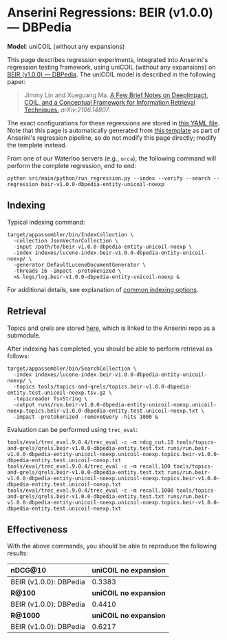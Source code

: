 # Anserini Regressions: BEIR (v1.0.0) &mdash; DBPedia

**Model**: uniCOIL (without any expansions)

This page describes regression experiments, integrated into Anserini's regression testing framework, using uniCOIL (without any expansions) on [BEIR (v1.0.0) &mdash; DBPedia](http://beir.ai/).
The uniCOIL model is described in the following paper:

> Jimmy Lin and Xueguang Ma. [A Few Brief Notes on DeepImpact, COIL, and a Conceptual Framework for Information Retrieval Techniques.](https://arxiv.org/abs/2106.14807) _arXiv:2106.14807_.

The exact configurations for these regressions are stored in [this YAML file](../src/main/resources/regression/beir-v1.0.0-dbpedia-entity-unicoil-noexp.yaml).
Note that this page is automatically generated from [this template](../src/main/resources/docgen/templates/beir-v1.0.0-dbpedia-entity-unicoil-noexp.template) as part of Anserini's regression pipeline, so do not modify this page directly; modify the template instead.

From one of our Waterloo servers (e.g., `orca`), the following command will perform the complete regression, end to end:

```
python src/main/python/run_regression.py --index --verify --search --regression beir-v1.0.0-dbpedia-entity-unicoil-noexp
```

## Indexing

Typical indexing command:

```
target/appassembler/bin/IndexCollection \
  -collection JsonVectorCollection \
  -input /path/to/beir-v1.0.0-dbpedia-entity-unicoil-noexp \
  -index indexes/lucene-index.beir-v1.0.0-dbpedia-entity-unicoil-noexp/ \
  -generator DefaultLuceneDocumentGenerator \
  -threads 16 -impact -pretokenized \
  >& logs/log.beir-v1.0.0-dbpedia-entity-unicoil-noexp &
```

For additional details, see explanation of [common indexing options](common-indexing-options.md).

## Retrieval

Topics and qrels are stored [here](https://github.com/castorini/anserini-tools/tree/master/topics-and-qrels), which is linked to the Anserini repo as a submodule.

After indexing has completed, you should be able to perform retrieval as follows:

```
target/appassembler/bin/SearchCollection \
  -index indexes/lucene-index.beir-v1.0.0-dbpedia-entity-unicoil-noexp/ \
  -topics tools/topics-and-qrels/topics.beir-v1.0.0-dbpedia-entity.test.unicoil-noexp.tsv.gz \
  -topicreader TsvString \
  -output runs/run.beir-v1.0.0-dbpedia-entity-unicoil-noexp.unicoil-noexp.topics.beir-v1.0.0-dbpedia-entity.test.unicoil-noexp.txt \
  -impact -pretokenized -removeQuery -hits 1000 &
```

Evaluation can be performed using `trec_eval`:

```
tools/eval/trec_eval.9.0.4/trec_eval -c -m ndcg_cut.10 tools/topics-and-qrels/qrels.beir-v1.0.0-dbpedia-entity.test.txt runs/run.beir-v1.0.0-dbpedia-entity-unicoil-noexp.unicoil-noexp.topics.beir-v1.0.0-dbpedia-entity.test.unicoil-noexp.txt
tools/eval/trec_eval.9.0.4/trec_eval -c -m recall.100 tools/topics-and-qrels/qrels.beir-v1.0.0-dbpedia-entity.test.txt runs/run.beir-v1.0.0-dbpedia-entity-unicoil-noexp.unicoil-noexp.topics.beir-v1.0.0-dbpedia-entity.test.unicoil-noexp.txt
tools/eval/trec_eval.9.0.4/trec_eval -c -m recall.1000 tools/topics-and-qrels/qrels.beir-v1.0.0-dbpedia-entity.test.txt runs/run.beir-v1.0.0-dbpedia-entity-unicoil-noexp.unicoil-noexp.topics.beir-v1.0.0-dbpedia-entity.test.unicoil-noexp.txt
```

## Effectiveness

With the above commands, you should be able to reproduce the following results:

| **nDCG@10**                                                                                                  | **uniCOIL no expansion**|
|:-------------------------------------------------------------------------------------------------------------|-----------|
| BEIR (v1.0.0): DBPedia                                                                                       | 0.3383    |
| **R@100**                                                                                                    | **uniCOIL no expansion**|
| BEIR (v1.0.0): DBPedia                                                                                       | 0.4410    |
| **R@1000**                                                                                                   | **uniCOIL no expansion**|
| BEIR (v1.0.0): DBPedia                                                                                       | 0.6217    |
